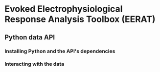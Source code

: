 # Evoked Electrophysiological Response Analysis Toolbox (EERAT)

## Python data API

### Installing Python and the API's dependencies

### Interacting with the data
